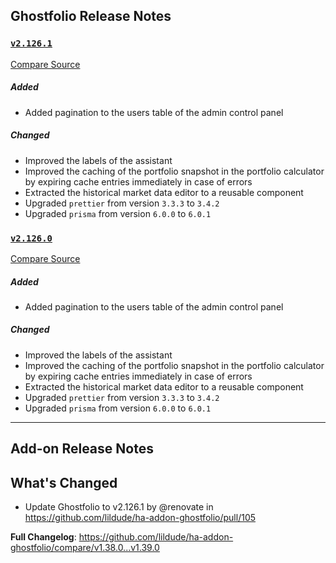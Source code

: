 ## Ghostfolio Release Notes

### [`v2.126.1`](https://redirect.github.com/ghostfolio/ghostfolio/blob/HEAD/CHANGELOG.md#21261---2024-12-07)

[Compare Source](https://redirect.github.com/ghostfolio/ghostfolio/compare/2.126.0...2.126.1)

##### Added

-   Added pagination to the users table of the admin control panel

##### Changed

-   Improved the labels of the assistant
-   Improved the caching of the portfolio snapshot in the portfolio calculator by expiring cache entries immediately in case of errors
-   Extracted the historical market data editor to a reusable component
-   Upgraded `prettier` from version `3.3.3` to `3.4.2`
-   Upgraded `prisma` from version `6.0.0` to `6.0.1`

### [`v2.126.0`](https://redirect.github.com/ghostfolio/ghostfolio/blob/HEAD/CHANGELOG.md#21260---2024-12-07)

[Compare Source](https://redirect.github.com/ghostfolio/ghostfolio/compare/2.125.0...2.126.0)

##### Added

-   Added pagination to the users table of the admin control panel

##### Changed

-   Improved the labels of the assistant
-   Improved the caching of the portfolio snapshot in the portfolio calculator by expiring cache entries immediately in case of errors
-   Extracted the historical market data editor to a reusable component
-   Upgraded `prettier` from version `3.3.3` to `3.4.2`
-   Upgraded `prisma` from version `6.0.0` to `6.0.1`

---

## Add-on Release Notes




## What's Changed
* Update Ghostfolio to v2.126.1 by @renovate in https://github.com/lildude/ha-addon-ghostfolio/pull/105


**Full Changelog**: https://github.com/lildude/ha-addon-ghostfolio/compare/v1.38.0...v1.39.0
